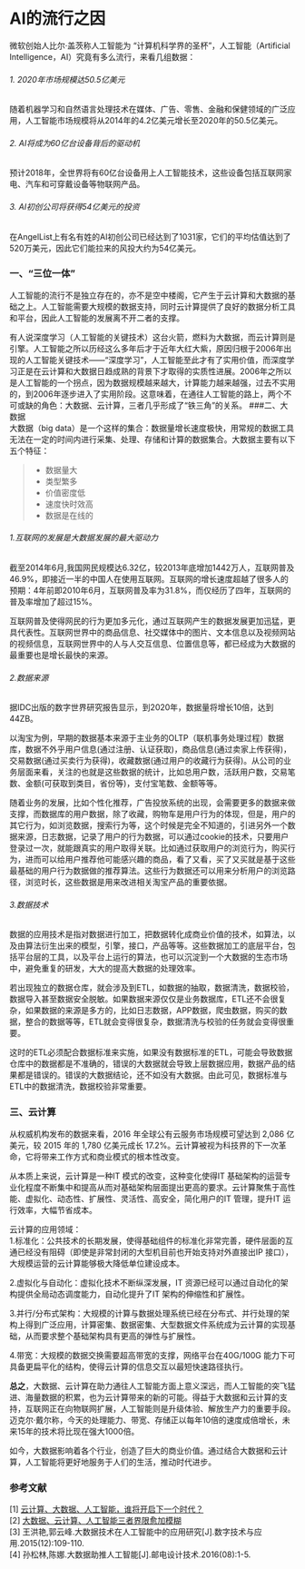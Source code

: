 # AI的流行之因
微软创始人比尔·盖茨称人工智能为 “计算机科学界的圣杯”，人工智能（Artificial Intelligence，AI）究竟有多么流行，来看几组数据：  
###### 1. 2020年市场规模达50.5亿美元  
   随着机器学习和自然语言处理技术在媒体、广告、零售、金融和保健领域的广泛应用，人工智能市场规模将从2014年的4.2亿美元增长至2020年的50.5亿美元。  
###### 2. AI将成为60亿台设备背后的驱动机  
   预计2018年，全世界将有60亿台设备用上人工智能技术，这些设备包括互联网家电、汽车和可穿戴设备等物联网产品。   
###### 3. AI初创公司将获得54亿美元的投资  
   在AngelList上有名有姓的AI初创公司已经达到了1031家，它们的平均估值达到了520万美元，因此它们能拉来的风投大约为54亿美元。 
  
### 一、“三位一体”
人工智能的流行不是独立存在的，亦不是空中楼阁，它产生于云计算和大数据的基础之上。人工智能需要大规模的数据支持，同时云计算提供了良好的数据分析工具和平台，因此人工智能的发展离不开二者的支撑。   
  
有人说深度学习（人工智能的关键技术）这台火箭，燃料为大数据，而云计算则是引擎。人工智能之所以历经这么多年后才于近年大红大紫，原因归根于2006年出现的人工智能关键技术——“深度学习”，人工智能至此才有了实用价值，而深度学习正是在云计算和大数据日趋成熟的背景下才取得的实质性进展。2006年之所以是人工智能的一个拐点，因为数据规模越来越大，计算能力越来越强，过去不实用的，到2006年逐步进入了实用阶段。这意味着，在通往人工智能的路上，两个不可或缺的角色：大数据、云计算，三者几乎形成了“铁三角”的关系。
###二、大数据  
大数据（big data）是一个这样的集合：数据量增长速度极快，用常规的数据工具无法在一定的时间内进行采集、处理、存储和计算的数据集合。大数据主要有以下五个特征：  

> - 数据量大
> - 类型繁多
> - 价值密度低
> - 速度快时效高
> - 数据是在线的
###### 1.互联网的发展是大数据发展的最大驱动力  
截至2014年6月,我国网民规模达6.32亿，较2013年底增加1442万人，互联网普及46.9%，即接近一半的中国人在使用互联网。互联网的增长速度超越了很多人的预期：4年前即2010年6月，互联网普及率为31.8%，而仅经历了四年，互联网的普及率增加了超过15%。  
  
互联网普及使得网民的行为更加多元化，通过互联网产生的数据发展更加迅猛，更具代表性。互联网世界中的商品信息、社交媒体中的图片、文本信息以及视频网站的视频信息，互联网世界中的人与人交互信息、位置信息等，都已经成为大数据的最重要也是增长最快的来源。  
###### 2.数据来源  
据IDC出版的数字世界研究报告显示，到2020年，数据量将增长10倍，达到44ZB。  
  
以淘宝为例，早期的数据基本来源于主业务的OLTP（联机事务处理过程）数据库，数据不外乎用户信息(通过注册、认证获取)，商品信息(通过卖家上传获得)，交易数据(通过买卖行为获得)，收藏数据(通过用户的收藏行为获得)。从公司的业务层面来看，关注的也就是这些数据的统计，比如总用户数，活跃用户数，交易笔数、金额(可获取到类目，省份等)，支付宝笔数、金额等等。  
  
随着业务的发展，比如个性化推荐，广告投放系统的出现，会需要更多的数据来做支撑，而数据库的用户数据，除了收藏，购物车是用户行为的体现，但是，用户的其它行为，如浏览数据，搜索行为等，这个时候是完全不知道的，引进另外一个数据来源，日志数据，记录了用户的行为数据，可以通过cookie的技术，只要用户登录过一次，就能跟真实的用户取得关联。比如通过获取用户的浏览行为，购买行为，进而可以给用户推荐他可能感兴趣的商品，看了又看，买了又买就是基于这些最基础的用户行为数据做的推荐算法。这些行为数据还可以用来分析用户的浏览路径，浏览时长，这些数据是用来改进相关淘宝产品的重要依据。  
###### 3.数据技术  
数据的应用技术是指对数据进行加工，把数据转化成商业价值的技术，如算法，以及由算法衍生出来的模型，引擎，接口，产品等等。这些数据加工的底层平台，包括平台层的工具，以及平台上运行的算法，也可以沉淀到一个大数据的生态市场中，避免重复的研发，大大的提高大数据的处理效率。  
  
若出现独立的数据仓库，就会涉及到ETL，如数据的抽取，数据清洗，数据校验，数据导入甚至数据安全脱敏。如果数据来源仅仅是业务数据库，ETL还不会很复杂，如果数据的来源是多方的，比如日志数据，APP数据，爬虫数据，购买的数据，整合的数据等等，ETL就会变得很复杂，数据清洗与校验的任务就会变得很重要。  

这时的ETL必须配合数据标准来实施，如果没有数据标准的ETL，可能会导致数据仓库中的数据都是不准确的，错误的大数据就会导致上层数据应用，数据产品的结果都是错误的。错误的大数据结论，还不如没有大数据。由此可见，数据标准与ETL中的数据清洗，数据校验非常重要。  

### 三、云计算  
从权威机构发布的数据来看，2016 年全球公有云服务市场规模可望达到 2,086 亿美元，较 2015 年的 1,780 亿美元成长 17.2%。云计算被视为科技界的下一次革命，它将带来工作方式和商业模式的根本性改变。  

从本质上来说，云计算是一种IT 模式的改变，这种变化使得IT 基础架构的运营专业化程度不断集中和提高从而对基础架构层面提出更高的要求。云计算聚焦于高性能、虚拟化、动态性、扩展性、灵活性、高安全，简化用户的IT 管理，提升IT 运行效率，大幅节省成本。  
  
云计算的应用领域：  
1.标准化：公共技术的长期发展，使得基础组件的标准化非常完善，硬件层面的互通已经没有阻碍（即使是非常封闭的大型机目前也开始支持对外直接出IP 接口），大规模运营的云计算能够极大降低单位建设成本。

2.虚拟化与自动化：虚拟化技术不断纵深发展，IT 资源已经可以通过自动化的架构提供全局动态调度能力，自动化提升了IT 架构的伸缩性和扩展性。

3.并行/分布式架构：大规模的计算与数据处理系统已经在分布式、并行处理的架构上得到广泛应用，计算密集、数据密集、大型数据文件系统成为云计算的实现基础，从而要求整个基础架构具有更高的弹性与扩展性。

4.带宽：大规模的数据交换需要超高带宽的支撑，网络平台在40G/100G 能力下可具备更扁平化的结构，使得云计算的信息交互以最短快速路径执行。  
    

**总之**，大数据、云计算在助力通往人工智能方面上意义深远，而人工智能的突飞猛进、海量数据的积累，也为云计算带来的新的可能。得益于大数据和云计算的支持，互联网正在向物联网扩展，人工智能则是升级体验、解放生产力的重要手段。迈克尔·戴尔称，今天的处理能力、带宽、存储正以每年10倍的速度成倍增长，未来15年的技术将比现在强大1000倍。

如今，大数据影响着各个行业，创造了巨大的商业价值。通过结合大数据和云计算，人工智能将更好地服务于人们的生活，推动时代进步。  
  
### 参考文献  
[1] [云计算、大数据、人工智能，谁将开启下一个时代？](https://www.zhihu.com/question/48911667?from=profile_question_card)  
[2] [大数据、云计算、人工智能三者界限愈加模糊](https://zhuanlan.zhihu.com/p/21719582)  
[3] 王洪艳,郭云峰.大数据技术在人工智能中的应用研究[J].数字技术与应用.2015(12):109-110.  
[4] 孙松林,陈娜.大数据助推人工智能[J].邮电设计技术.2016(08):1-5.
